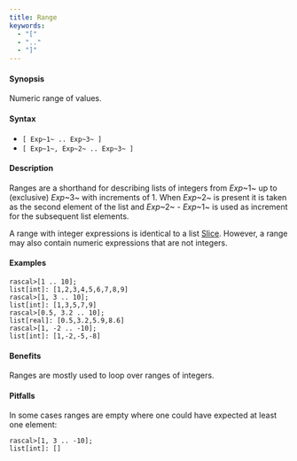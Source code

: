 ```yaml
---
title: Range
keywords:
  - "["
  - ".."
  - "]"
---
```


#### Synopsis

Numeric range of values.

#### Syntax

*  `[ Exp~1~ .. Exp~3~ ]`
*  `[ Exp~1~, Exp~2~ .. Exp~3~ ]`

#### Description

Ranges are a shorthand for describing lists of integers from 
_Exp_~1~ up to (exclusive) _Exp_~3~ with increments of 1.
When _Exp_~2~ is present it is taken as the second element of the list
and _Exp_~2~ - _Exp_~1~ is used as increment for the subsequent list elements.

A range with integer expressions is identical to a list [Slice](../../../../Rascal/Expressions/Values/List/Slice).
However, a range may also contain numeric expressions that are not integers.

#### Examples

```rascal-shell 
rascal>[1 .. 10];
list[int]: [1,2,3,4,5,6,7,8,9]
rascal>[1, 3 .. 10];
list[int]: [1,3,5,7,9]
rascal>[0.5, 3.2 .. 10];
list[real]: [0.5,3.2,5.9,8.6]
rascal>[1, -2 .. -10];
list[int]: [1,-2,-5,-8]
```

#### Benefits

Ranges are mostly used to loop over ranges of integers.

#### Pitfalls

In some cases ranges are empty where one could have expected at least one element:

```rascal-shell 
rascal>[1, 3 .. -10];
list[int]: []
```

